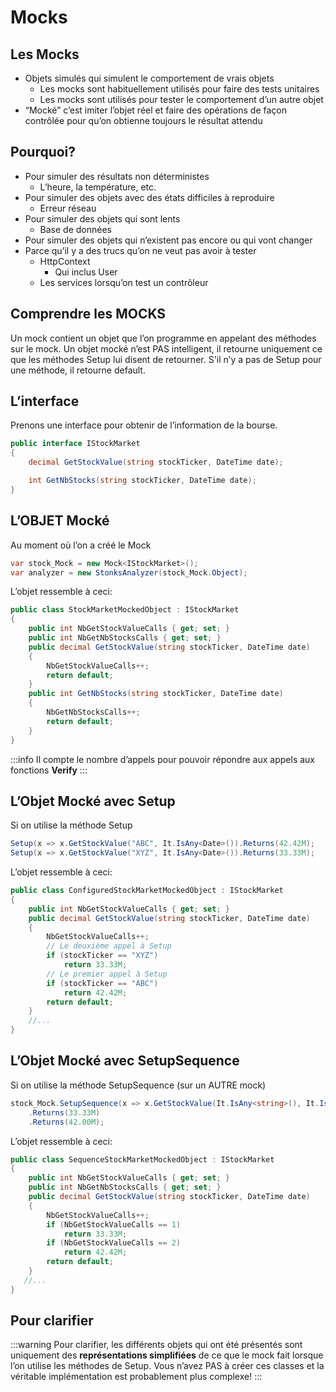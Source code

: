 # Mocks

## Les Mocks

- Objets simulés qui simulent le comportement de vrais objets
    - Les mocks sont habituellement utilisés pour faire des tests unitaires
    - Les mocks sont utilisés pour tester le comportement d’un autre objet
- “Mocké” c’est imiter l’objet réel et faire des opérations de façon contrôlée pour qu’on obtienne toujours le résultat attendu

## Pourquoi?

- Pour simuler des résultats non déterministes
    - L’heure, la température, etc.
- Pour simuler des objets avec des états difficiles à  reproduire
    - Erreur réseau
- Pour simuler des objets qui sont lents
    - Base de données
- Pour simuler des objets qui n’existent pas encore ou qui vont changer
- Parce qu’il y a des trucs qu’on ne veut pas avoir à tester
    - HttpContext
        - Qui inclus User
    - Les services lorsqu’on test un contrôleur

## Comprendre les MOCKS

Un mock contient un objet que l’on programme en appelant des méthodes sur le mock.
Un objet mocké n’est PAS intelligent, il retourne uniquement ce que les méthodes Setup lui disent de retourner.
S'il n’y a pas de Setup pour une méthode, il retourne default.

## L’interface

Prenons une interface pour obtenir de l’information de la bourse.

```csharp
public interface IStockMarket
{
    decimal GetStockValue(string stockTicker, DateTime date);

    int GetNbStocks(string stockTicker, DateTime date);
}
```

## L’OBJET Mocké

Au moment où l’on a créé le Mock

```csharp
var stock_Mock = new Mock<IStockMarket>();
var analyzer = new StonksAnalyzer(stock_Mock.Object);
```

L’objet ressemble à ceci:

```csharp
public class StockMarketMockedObject : IStockMarket
{
    public int NbGetStockValueCalls { get; set; }
    public int NbGetNbStocksCalls { get; set; }
    public decimal GetStockValue(string stockTicker, DateTime date)
    {
        NbGetStockValueCalls++;
        return default;
    }
    public int GetNbStocks(string stockTicker, DateTime date)
    {
        NbGetNbStocksCalls++;
        return default;
    }
}
```

:::info
Il compte le nombre d’appels pour pouvoir répondre aux appels aux fonctions **Verify**
:::


## L’Objet Mocké avec Setup

Si on utilise la méthode Setup

```csharp
Setup(x => x.GetStockValue("ABC", It.IsAny<Date>()).Returns(42.42M);
Setup(x => x.GetStockValue("XYZ", It.IsAny<Date>()).Returns(33.33M);
```

L’objet ressemble à ceci:

```csharp
public class ConfiguredStockMarketMockedObject : IStockMarket
{
    public int NbGetStockValueCalls { get; set; }
    public decimal GetStockValue(string stockTicker, DateTime date)
    {
        NbGetStockValueCalls++;
        // Le deuxième appel à Setup
        if (stockTicker == "XYZ")
            return 33.33M;
        // Le premier appel à Setup
        if (stockTicker == "ABC")
            return 42.42M;
        return default;
    }
    //...
}
```

## L’Objet Mocké avec SetupSequence

Si on utilise la méthode SetupSequence (sur un AUTRE mock)

```csharp
stock_Mock.SetupSequence(x => x.GetStockValue(It.IsAny<string>(), It.IsAny<DateTime>()))
    .Returns(33.33M)
    .Returns(42.00M);
```

L’objet ressemble à ceci:

```csharp
public class SequenceStockMarketMockedObject : IStockMarket
{
    public int NbGetStockValueCalls { get; set; }
    public int NbGetNbStocksCalls { get; set; }
    public decimal GetStockValue(string stockTicker, DateTime date)
    {
        NbGetStockValueCalls++;
        if (NbGetStockValueCalls == 1)
            return 33.33M;
        if (NbGetStockValueCalls == 2)
            return 42.42M;
        return default;
    }
   //...
}
```

## Pour clarifier

:::warning
Pour clarifier, les différents objets qui ont été présentés sont uniquement des **représentations simplifiées** de ce que le mock fait lorsque l’on utilise les méthodes de Setup. Vous n’avez PAS à créer ces classes et la véritable implémentation est probablement plus complexe!
:::
